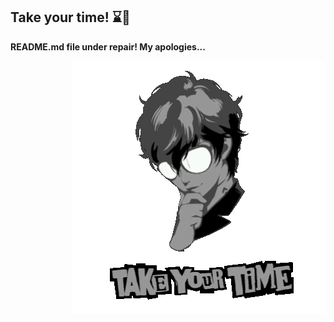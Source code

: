 ## Take your time! ⌛️🎩

**README.md file under repair! My apologies...**

<p align="right">
<!--[![Take you time!](gif/takeyourtime.gif)](https://koi-software.github.io/website/)-->
<img src = "gif/takeyourtime.gif" alt = "Take your time!">
</p>

<!--![GitHub Stats](https://github-readme-stats.vercel.app/api?username=litvinasGH&show_icons=true&count_private=true&theme=radical)
![Top Langs](https://github-readme-stats.vercel.app/api/top-langs/?username=litvinasGH&layout=pie&theme=radical)-->

